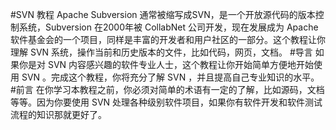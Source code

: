 #SVN 教程
Apache Subversion 通常被缩写成SVN，是一个开放源代码的版本控制系统，Subversion 在2000年被 CollabNet 公司开发，现在发展成为 Apache 软件基金会的一个项目，同样是丰富的开发者和用户社区的一部分。这个教程让你理解 SVN 系统，操作当前和历史版本的文件，比如代码，网页，文档。
#导言
如果你是对 SVN 内容感兴趣的软件专业人士，这个教程让你开始简单方便地开始使用 SVN 。完成这个教程，你将充分了解 SVN ，并且提高自己专业知识的水平。
#前言
在你学习本教程之前，你必须对简单的术语有一定的了解，比如源码，文档等等。因为你要使用 SVN 处理各种级别软件项目，如果你有软件开发和软件测试流程的知识那就更好了。
